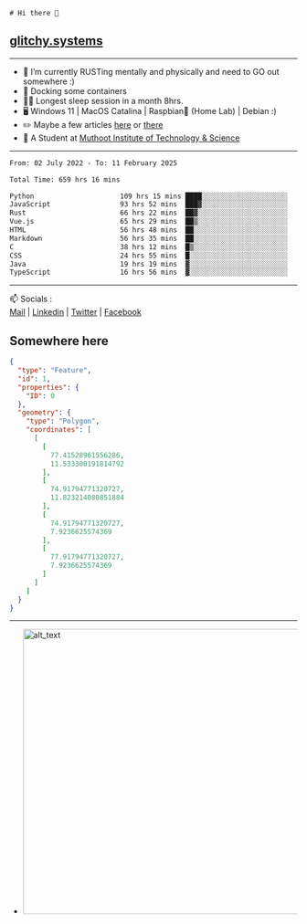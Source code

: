 ```
# Hi there 👋
```
## [glitchy.systems](https://glitchy.systems)
---

- 🌱 I’m currently RUSTing mentally and physically and need to GO out somewhere :)
- 🐋 Docking some containers
- 😶‍🌫️ Longest sleep session in a month 8hrs.
- 🖥️ Windows 11 | MacOS Catalina | Raspbian🥧 (Home Lab) | Debian :)
- ✏️ Maybe a few articles [here](https://medium.com/@advaithnarayanan8) or [there](https://medium.com/@advaithnarayanan8)
- 📑 A Student at [Muthoot Institute of Technology & Science](https://mgmits.ac.in/)



---

<!--START_SECTION:waka-->

```txt
From: 02 July 2022 - To: 11 February 2025

Total Time: 659 hrs 16 mins

Python                     109 hrs 15 mins ████░░░░░░░░░░░░░░░░░░░░░   16.57 %
JavaScript                 93 hrs 52 mins  ███▓░░░░░░░░░░░░░░░░░░░░░   14.24 %
Rust                       66 hrs 22 mins  ██▓░░░░░░░░░░░░░░░░░░░░░░   10.07 %
Vue.js                     65 hrs 29 mins  ██▒░░░░░░░░░░░░░░░░░░░░░░   09.93 %
HTML                       56 hrs 48 mins  ██░░░░░░░░░░░░░░░░░░░░░░░   08.62 %
Markdown                   56 hrs 35 mins  ██░░░░░░░░░░░░░░░░░░░░░░░   08.58 %
C                          38 hrs 12 mins  █▒░░░░░░░░░░░░░░░░░░░░░░░   05.80 %
CSS                        24 hrs 55 mins  █░░░░░░░░░░░░░░░░░░░░░░░░   03.78 %
Java                       19 hrs 19 mins  ▓░░░░░░░░░░░░░░░░░░░░░░░░   02.93 %
TypeScript                 16 hrs 56 mins  ▓░░░░░░░░░░░░░░░░░░░░░░░░   02.57 %
```

<!--END_SECTION:waka-->

---

📫 Socials :<br>
[Mail](mailto:advaith@glitchy.systems) | [Linkedin](https://www.linkedin.com/in/advaith-narayanan-a72152214/) | [Twitter](https://twitter.com/advaithnarayan) | [Facebook](https://screenmessage.com/qinq)

## Somewhere here

```geojson
{
  "type": "Feature",
  "id": 1,
  "properties": {
    "ID": 0
  },
  "geometry": {
    "type": "Polygon",
    "coordinates": [
      [
        [
          77.41528961556286,
          11.533300191814792
        ],
        [
          74.91794771320727,
          11.823214080851884
        ],
        [
          74.91794771320727,
          7.9236625574369
        ],
        [
          77.91794771320727,
          7.9236625574369
        ]
      ]
    ]
  }
}
```


--- 
- [<img alt="alt_text" width="500px" src="https://valid.x86.fr/cache/banner/xv24bv-6.png" />](https://valid.x86.fr/xv24bv)


